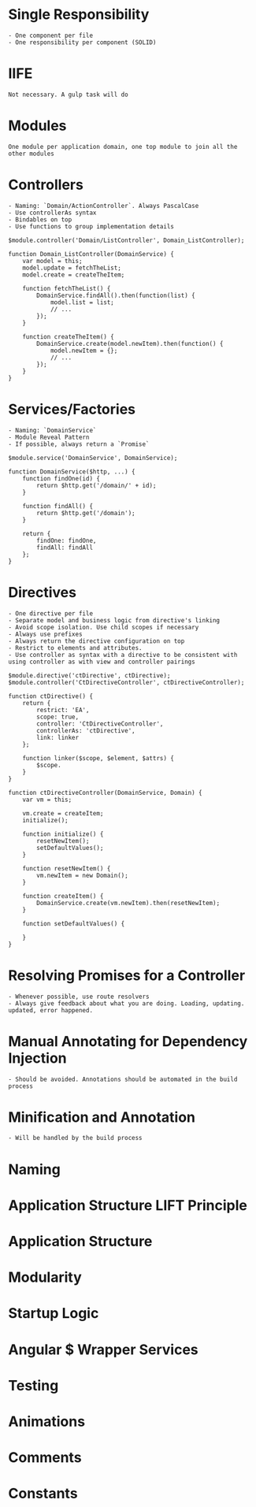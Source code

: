 # Single Responsibility
	- One component per file
	- One responsibility per component (SOLID)

# IIFE
	Not necessary. A gulp task will do

# Modules
	One module per application domain, one top module to join all the other modules

# Controllers
	- Naming: `Domain/ActionController`. Always PascalCase
	- Use controllerAs syntax
	- Bindables on top
	- Use functions to group implementation details

```
$module.controller('Domain/ListController', Domain_ListController);

function Domain_ListController(DomainService) {
	var model = this;
	model.update = fetchTheList;
	model.create = createTheItem;

	function fetchTheList() {
		DomainService.findAll().then(function(list) {
			model.list = list;
			// ...
		});
	}

	function createTheItem() {
		DomainService.create(model.newItem).then(function() {
			model.newItem = {};
			// ...
		});
	}
}

```

# Services/Factories
	- Naming: `DomainService`
	- Module Reveal Pattern
	- If possible, always return a `Promise`

```
$module.service('DomainService', DomainService);

function DomainService($http, ...) {
	function findOne(id) {
		return $http.get('/domain/' + id);
	}

	function findAll() {
		return $http.get('/domain');
	}

	return {
		findOne: findOne,
		findAll: findAll
	};
}

```

# Directives
	- One directive per file
	- Separate model and business logic from directive's linking
	- Avoid scope isolation. Use child scopes if necessary
	- Always use prefixes
	- Always return the directive configuration on top
	- Restrict to elements and attributes.
	- Use controller as syntax with a directive to be consistent with using controller as with view and controller pairings

```
$module.directive('ctDirective', ctDirective);
$module.controller('CtDirectiveController', ctDirectiveController);

function ctDirective() {
	return {
		restrict: 'EA',
		scope: true,
		controller: 'CtDirectiveController',
		controllerAs: 'ctDirective',
		link: linker
	};

	function linker($scope, $element, $attrs) {
		$scope.
	}
}

function ctDirectiveController(DomainService, Domain) {
	var vm = this;

	vm.create = createItem;
	initialize();

	function initialize() {
		resetNewItem();
		setDefaultValues();
	}

	function resetNewItem() {
		vm.newItem = new Domain();
	}

	function createItem() {
		DomainService.create(vm.newItem).then(resetNewItem);
	}

	function setDefaultValues() {

	}
}

```

# Resolving Promises for a Controller
	- Whenever possible, use route resolvers
	- Always give feedback about what you are doing. Loading, updating. updated, error happened.

# Manual Annotating for Dependency Injection
	- Should be avoided. Annotations should be automated in the build process

# Minification and Annotation
	- Will be handled by the build process

# Naming

# Application Structure LIFT Principle

# Application Structure

# Modularity

# Startup Logic

# Angular $ Wrapper Services

# Testing

# Animations

# Comments

# Constants
